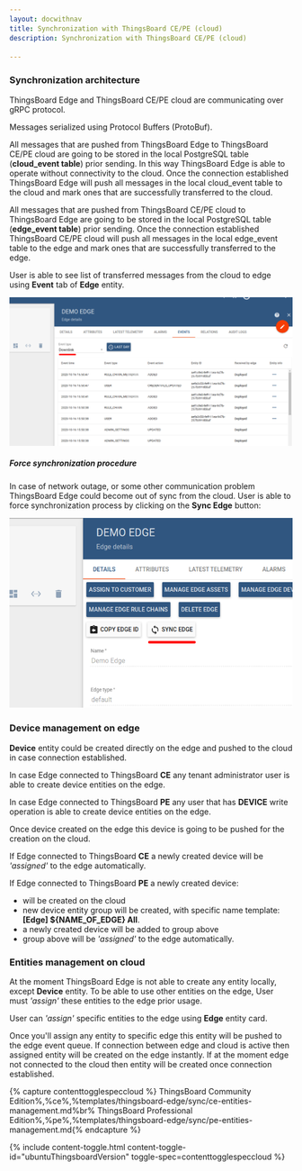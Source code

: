 ```yaml
---
layout: docwithnav
title: Synchronization with ThingsBoard CE/PE (cloud)
description: Synchronization with ThingsBoard CE/PE (cloud)

---
```


### Synchronization architecture

ThingsBoard Edge and ThingsBoard CE/PE cloud are communicating over gRPC protocol.

Messages serialized using Protocol Buffers (ProtoBuf).

All messages that are pushed from ThingsBoard Edge to ThingsBoard CE/PE cloud are going to be stored in the local PostgreSQL table (**cloud_event table**) prior sending.
In this way ThingsBoard Edge is able to operate without connectivity to the cloud.
Once the connection established ThingsBoard Edge will push all messages in the local cloud_event table to the cloud and mark ones that are successfully transferred to the cloud.

All messages that are pushed from ThingsBoard CE/PE cloud to ThingsBoard Edge are going to be stored in the local PostgreSQL table (**edge_event table**) prior sending.
Once the connection established ThingsBoard CE/PE cloud will push all messages in the local edge_event table to the edge and mark ones that are successfully transferred to the edge.

User is able to see list of transferred messages from the cloud to edge using **Event** tab of **Edge** entity.

![image](/images/thingsboard-edge/sync/downlink-events.png)

##### Force synchronization procedure

In case of network outage, or some other communication problem ThingsBoard Edge could become out of sync from the cloud. 
User is able to force synchronization process by clicking on the **Sync Edge** button:

![image](/images/thingsboard-edge/sync/sync-button.png)

### Device management on edge

**Device** entity could be created directly on the edge and pushed to the cloud in case connection established.

In case Edge connected to ThingsBoard **CE** any tenant administrator user is able to create device entities on the edge.

In case Edge connected to ThingsBoard **PE** any user that has **DEVICE** write operation is able to create device entities on the edge.

Once device created on the edge this device is going to be pushed for the creation on the cloud.

If Edge connected to ThingsBoard **CE** a newly created device will be *'assigned'* to the edge automatically.

If Edge connected to ThingsBoard **PE** a newly created device:
 - will be created on the cloud
 - new device entity group will be created, with specific name template: **[Edge] ${NAME_OF_EDGE} All**.
 - a newly created device will be added to group above
 - group above will be *'assigned'* to the edge automatically.   

### Entities management on cloud

At the moment ThingsBoard Edge is not able to create any entity locally, except **Device** entity.
To be able to use other entities on the edge, User must *'assign'* these entities to the edge prior usage.

User can *'assign'* specific entities to the edge using **Edge** entity card.

Once you'll assign any entity to specific edge this entity will be pushed to the edge event queue.
If connection between edge and cloud is active then assigned entity will be created on the edge instantly. 
If at the moment edge not connected to the cloud then entity will be created once connection established. 

{% capture contenttogglespeccloud %}
ThingsBoard Community Edition%,%ce%,%templates/thingsboard-edge/sync/ce-entities-management.md%br%
ThingsBoard Professional Edition%,%pe%,%templates/thingsboard-edge/sync/pe-entities-management.md{% endcapture %}

{% include content-toggle.html content-toggle-id="ubuntuThingsboardVersion" toggle-spec=contenttogglespeccloud %} 


